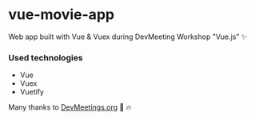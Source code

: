 # vue-movie-app

Web app built with Vue & Vuex during DevMeeting Workshop "Vue.js" :sparkles:


### Used technologies 
- Vue
- Vuex
- Vuetify

Many thanks to [DevMeetings.org](http://devmeetings.org/pl) :muscle: :fire:
